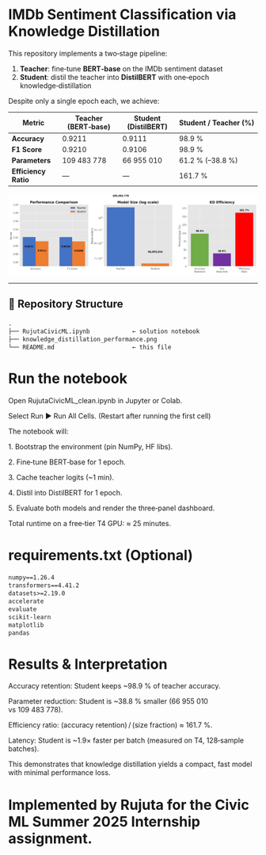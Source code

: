 # IMDb Sentiment Classification via Knowledge Distillation

This repository implements a two‑stage pipeline:

1. **Teacher**: fine‑tune **BERT‑base** on the IMDb sentiment dataset  
2. **Student**: distil the teacher into **DistilBERT** with one‑epoch knowledge‑distillation  

Despite only a single epoch each, we achieve:

| Metric                | Teacher (BERT‑base) | Student (DistilBERT) | Student / Teacher (%) |
|-----------------------|---------------------|----------------------|-----------------------|
| **Accuracy**          | 0.9211              | 0.9111               | 98.9 %                |
| **F1 Score**          | 0.9210              | 0.9106               | 98.9 %                |
| **Parameters**        | 109 483 778         | 66 955 010           | 61.2 % (–38.8 %)      |
| **Efficiency Ratio**  | —                   | —                    | 161.7 %               |

<p align="center">
  <img src="output.png" alt="Performance dashboard" width="800"/>
</p>

---

## 📁 Repository Structure

```text
.
├── RujutaCivicML.ipynb            ← solution notebook
├── knowledge_distillation_performance.png
└── README.md                      ← this file
```

# Run the notebook
Open RujutaCivicML_clean.ipynb in Jupyter or Colab.

Select Run ▶ Run All Cells. (Restart after running the first cell)

The notebook will: 

1. Bootstrap the environment (pin NumPy, HF libs).

2. Fine‑tune BERT‑base for 1 epoch.

3. Cache teacher logits (~1 min).

4. Distil into DistilBERT for 1 epoch.

5. Evaluate both models and render the three‑panel dashboard.

Total runtime on a free‑tier T4 GPU: ≈ 25 minutes.

# requirements.txt (Optional)
```
numpy==1.26.4
transformers==4.41.2
datasets>=2.19.0
accelerate
evaluate
scikit-learn
matplotlib
pandas
```

# Results & Interpretation

Accuracy retention: Student keeps ~98.9 % of teacher accuracy.

Parameter reduction: Student is ~38.8 % smaller (66 955 010 vs 109 483 778).

Efficiency ratio: (accuracy retention) / (size fraction) ≈ 161.7 %.

Latency: Student is ~1.9× faster per batch (measured on T4, 128‐sample batches).

This demonstrates that knowledge distillation yields a compact, fast model with minimal performance loss.

# Implemented by Rujuta for the Civic ML Summer 2025 Internship assignment.

